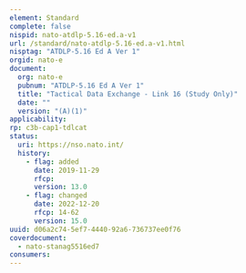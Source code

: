 ```yaml
---
element: Standard
complete: false
nispid: nato-atdlp-5.16-ed.a-v1
url: /standard/nato-atdlp-5.16-ed.a-v1.html
nisptag: "ATDLP-5.16 Ed A Ver 1"
orgid: nato-e
document:
  org: nato-e
  pubnum: "ATDLP-5.16 Ed A Ver 1"
  title: "Tactical Data Exchange - Link 16 (Study Only)"
  date: ""
  version: "(A)(1)"
applicability:
rp: c3b-cap1-tdlcat
status:
  uri: https://nso.nato.int/
  history: 
    - flag: added
      date: 2019-11-29
      rfcp: 
      version: 13.0
    - flag: changed
      date: 2022-12-20
      rfcp: 14-62
      version: 15.0
uuid: d06a2c74-5ef7-4440-92a6-736737ee0f76
coverdocument:
  - nato-stanag5516ed7
consumers:
---
```

